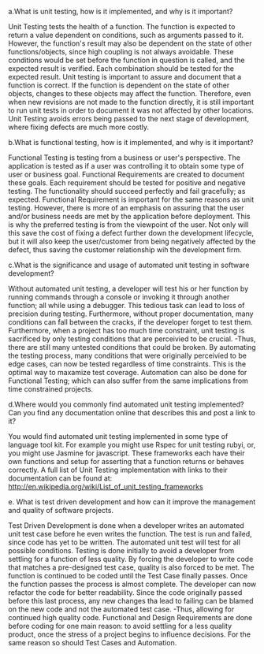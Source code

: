 a.What is unit testing, how is it implemented, and why is it important?

Unit Testing tests the health of a function. The function is expected to return a value dependent on conditions, such as arguments passed to it. However, the function's result may also be dependent on the state of other functions/objects, since high coupling is not always avoidable. These conditions would be set before the function in question is called, and the expected result is verified. Each combination should be tested for the expected result. Unit testing is important to assure and document that a function is correct. If the function is dependent on the state of other objects, changes to these objects may affect the function. Therefore, even when new revisions are not made to the function directly, it is still important to run unit tests in order to  document it was not affected by other locations. Unit Testing avoids errors being passed to the next stage of development, where fixing defects are much more costly.   


b.What is functional testing, how is it implemented, and why is it important?

  Functional Testing is testing from a business or user's perspective. The application is tested as if a user was controlling it to obtain some type of user or business goal. Functional Requirements are created to document these goals. Each requirement should be tested for positive and negative testing. The functionality should succeed perfectly and fail gracefully; as expected. Functional Requirement is important for the same reasons as unit testing. However, there is more of an emphasis on assuring that the user and/or business needs are met by the application before deployment. This is why the preferred testing is from the viewpoint of the user. Not only will this save the cost of fixing a defect further down the development lifecycle, but it will also keep the user/customer from being negatively affected by the defect, thus saving the customer relationship wih the development firm. 


c.What is the significance and usage of automated unit testing in software development?

  Without automated unit testing, a developer will test his or her function by running commands through a console or invoking it through another function; all while using a debugger. This tedious task can lead to loss of precision during testing. Furthermore, without proper documentation, many conditions can fall between the cracks, if the developer forget to test them. Furthermore, when a project has too much time constraint, unit testing is sacrificed by only testing conditions that are perceivied to be crucial. -Thus, there are still many untested conditions that could be broken. By automating the testing process, many conditions that were originally perceivied to be edge cases, can now be tested regardless of time constraints. This is the optimal way to maxamize test coverage. Automation can also be done for Functional Testing; which can also suffer from the same implications from time constrained projects.  


d.Where would you commonly find automated unit testing implemented?  Can you find any documentation online that describes this and post a link to it?

  You would find automated unit testing implemented in some type of language tool kit. For example you might use Rspec for unit testing rubyi, or, you might use Jasmine for javascript. These frameworks each have their own functions and setup for asserting that a function returns or behaves correctly. A full list of Unit Testing implementation with links to their documentation can be found at: http://en.wikipedia.org/wiki/List_of_unit_testing_frameworks


e. What is test driven development and how can it improve the management and quality of software projects.

  Test Driven Development is done when a developer writes an automated unit test case before he even writes the function. The test is run and failed, since code has yet to be written. The automated unit test will test for all possible conditions. Testing is done initially to avoid a developer from settling for a function of less quality. By forcing the developer to write code that matches a pre-designed test case, quality is also forced to be met. The function is continued to be coded until the Test Case finally passes. Once the function passes the process is almost complete. The developer can now refactor the code for better readability. Since the code originally passed before this last process, any new changes tha lead to failing  can be blamed on the new code and not the automated test case. -Thus, allowing for continued high quality code. Functional and Design Requirements are done before coding for one main reason: to avoid settling for a less quality product, once the stress of a project begins to influence decisions. For the same reason so should Test Cases and Automation.  

